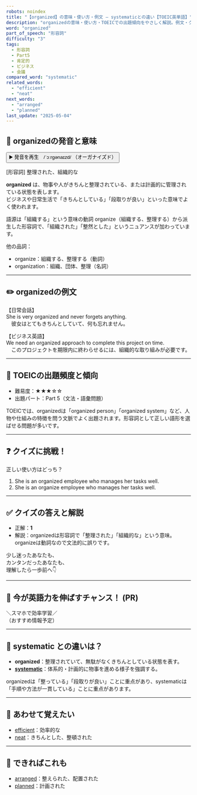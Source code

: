 ```yaml
---
robots: noindex
title: "【organized】の意味・使い方・例文 ― systematicとの違い【TOEIC英単語】"
description: "organizedの意味・使い方・TOEICでの出題傾向をやさしく解説。例文・クイズ付きでsystematicとの違いもわかりやすく学べます。"
word: "organized"
part_of_speech: "形容詞"
difficulty: "3"
tags:
  - 形容詞
  - Part5
  - 肯定的
  - ビジネス
  - 会議
compared_word: "systematic"
related_words:
  - "efficient"
  - "neat"
next_words:
  - "arranged"
  - "planned"
last_update: "2025-05-04"
---
```


## 🔰 organizedの発音と意味

<button class="play-audio" onclick="playTTS('organized')">
  <span class="play-audio-main">
    ▶️ 発音を再生　/ˈɔːrɡənaɪzd/
  </span>
  <span class="play-audio-sub">
    （オーガナイズド）
  </span>
</button>

[形容詞] 整理された、組織的な

**organized** は、物事や人がきちんと整理されている、または計画的に管理されている状態を表します。  
ビジネスや日常生活で「きちんとしている」「段取りが良い」といった意味でよく使われます。

語源は「組織する」という意味の動詞 organize（組織する、整理する）から派生した形容詞で、「組織された」「整然とした」というニュアンスが加わっています。

他の品詞：  
- organize：組織する、整理する（動詞）
- organization：組織、団体、整理（名詞）

---

## ✏️ organizedの例文

【日常会話】  
She is very organized and never forgets anything.  
　彼女はとてもきちんとしていて、何も忘れません。

【ビジネス英語】  
We need an organized approach to complete this project on time.  
　このプロジェクトを期限内に終わらせるには、組織的な取り組みが必要です。

---

## 🎯 TOEICの出題頻度と傾向

- 難易度：★★★☆☆
- 出題パート：Part 5（文法・語彙問題）

TOEICでは、organizedは「organized person」「organized system」など、人物や仕組みの特徴を問う文脈でよく出題されます。形容詞として正しい語形を選ばせる問題が多いです。

---

## ❓ クイズに挑戦！

正しい使い方はどっち？

1. She is an organized employee who manages her tasks well.  
2. She is an organize employee who manages her tasks well.

---

## ✅ クイズの答えと解説

- 正解：**1**
- 解説：organizedは形容詞で「整理された」「組織的な」という意味。organizeは動詞なので文法的に誤りです。

少し迷ったあなたも、  
カンタンだったあなたも、  
理解したら一歩前へ👇️

---

## 🚀 今が英語力を伸ばすチャンス！ (PR)

<div class="info-center">
＼スマホで効率学習／<br>  
（おすすめ情報予定）
</div>

---

## 🤔  systematic との違いは？

- **organized**：整理されていて、無駄がなくきちんとしている状態を表す。
- **[systematic](/word/systematic/)**：体系的・計画的に物事を進める様子を強調する。

organizedは「整っている」「段取りが良い」ことに重点があり、systematicは「手順や方法が一貫している」ことに重点があります。

---

## 🧩 あわせて覚えたい

- [efficient](/word/efficient/)：効率的な
- [neat](/word/neat/)：きちんとした、整頓された

---

## 📖 できればこれも

- [arranged](/word/arranged/)：整えられた、配置された
- [planned](/word/planned/)：計画された

<!-- cvid: aid40_bid05 -->
